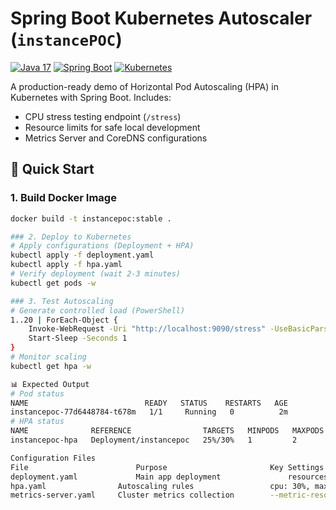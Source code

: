 # Spring Boot Kubernetes Autoscaler (`instancePOC`)

[![Java 17](https://img.shields.io/badge/Java-17-red)](https://openjdk.org/projects/jdk/17/)
[![Spring Boot](https://img.shields.io/badge/Spring_Boot-3.4-green)](https://spring.io/projects/spring-boot)
[![Kubernetes](https://img.shields.io/badge/Kubernetes-1.29-blue)](https://kubernetes.io/)

A production-ready demo of Horizontal Pod Autoscaling (HPA) in Kubernetes with Spring Boot. Includes:
- CPU stress testing endpoint (`/stress`)
- Resource limits for safe local development
- Metrics Server and CoreDNS configurations

## 🚀 Quick Start

### 1. Build Docker Image
```bash
docker build -t instancepoc:stable .

### 2. Deploy to Kubernetes
# Apply configurations (Deployment + HPA)
kubectl apply -f deployment.yaml
kubectl apply -f hpa.yaml
# Verify deployment (wait 2-3 minutes)
kubectl get pods -w

### 3. Test Autoscaling
# Generate controlled load (PowerShell)
1..20 | ForEach-Object {
    Invoke-WebRequest -Uri "http://localhost:9090/stress" -UseBasicParsing
    Start-Sleep -Seconds 1
}
# Monitor scaling
kubectl get hpa -w

📊 Expected Output
# Pod status
NAME                          READY   STATUS    RESTARTS   AGE
instancepoc-77d6448784-t678m   1/1     Running   0          2m
# HPA status
NAME              REFERENCE                TARGETS   MINPODS   MAXPODS   REPLICAS
instancepoc-hpa   Deployment/instancepoc   25%/30%   1         2         2

Configuration Files
File	                    Purpose	                      Key Settings
deployment.yaml	            Main app deployment	              resources: 200m CPU, 256Mi memory
hpa.yaml	            Autoscaling rules	              cpu: 30%, maxReplicas: 2
metrics-server.yaml	    Cluster metrics collection	      --metric-resolution=15s
